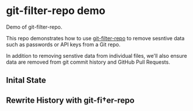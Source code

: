 # git-filter-repo demo
Demo of git-filter-repo.

This repo demonstrates how to use [git-filter-repo](https://github.com/newren/git-filter-repo) to remove sesntive data such as passwords or API keys from a Git repo.

In addition to removing senstive data from individual files, we'll also ensure data are removed from git commit history and GitHub Pull Requests.

## Inital State

## Rewrite History with git-fi†er-repo

